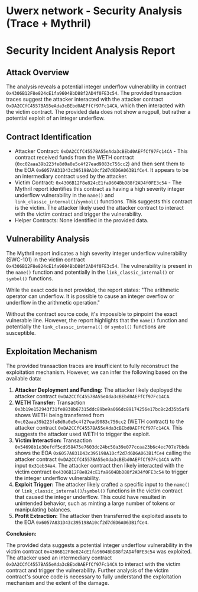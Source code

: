 # Uwerx network - Security Analysis (Trace + Mythril)

# Security Incident Analysis Report

## Attack Overview
The analysis reveals a potential integer underflow vulnerability in contract `0x4306B12F8e824cE1fa9604BbD88f2AD4f0FE3c54`. The provided transaction traces suggest the attacker interacted with the attacker contract `0xDA2CCfC4557BA55eAda3cBEbd0AEFfCf97Fc14CA`, which then interacted with the victim contract. The provided data does not show a rugpull, but rather a potential exploit of an integer underflow.

## Contract Identification
- Attacker Contract: `0xDA2CCfC4557BA55eAda3cBEbd0AEFfCf97Fc14CA` - This contract received funds from the WETH contract (`0xc02aaa39b223fe8d0a0e5c4f27ead9083c756cc2`) and then sent them to the EOA `0x6057A831D43c395198A10cf2d7d6D6A063B1fCe4`. It appears to be an intermediary contract used by the attacker.
- Victim Contract: `0x4306B12F8e824cE1fa9604BbD88f2AD4f0FE3c54` - The Mythril report identifies this contract as having a high severity integer underflow vulnerability in the `name()` and `link_classic_internal()`/`symbol()` functions. This suggests this contract is the victim. The attacker likely used the attacker contract to interact with the victim contract and trigger the vulnerability.
- Helper Contracts: None identified in the provided data.

## Vulnerability Analysis
The Mythril report indicates a high severity integer underflow vulnerability (SWC-101) in the victim contract `0x4306B12F8e824cE1fa9604BbD88f2AD4f0FE3c54`. The vulnerability is present in the `name()` function and potentially in the `link_classic_internal()` or `symbol()` functions.

While the exact code is not provided, the report states: "The arithmetic operator can underflow. It is possible to cause an integer overflow or underflow in the arithmetic operation."

Without the contract source code, it's impossible to pinpoint the exact vulnerable line. However, the report highlights that the `name()` function and potentially the `link_classic_internal()` or `symbol()` functions are susceptible.

## Exploitation Mechanism
The provided transaction traces are insufficient to fully reconstruct the exploitation mechanism. However, we can infer the following based on the available data:

1. **Attacker Deployment and Funding:** The attacker likely deployed the attacker contract `0xDA2CCfC4557BA55eAda3cBEbd0AEFfCf97Fc14CA`.
2. **WETH Transfer:** Transaction `0x3b19e152943f31fe0830b67315ddc89be9a066dc89174256e17bc8c2d35b5af8` shows WETH being transferred from `0xc02aaa39b223fe8d0a0e5c4f27ead9083c756cc2` (WETH contract) to the attacker contract `0xDA2CCfC4557BA55eAda3cBEbd0AEFfCf97Fc14CA`. This suggests the attacker used WETH to trigger the exploit.
3. **Victim Interaction:** Transaction `0x54698b1e30efdf5cd958475e7603dc24bc50a39e077ccaa23b6c4ec707e7bbda` shows the EOA `0x6057A831D43c395198A10cf2d7d6D6A063B1fCe4` calling the attacker contract `0xDA2CCfC4557BA55eAda3cBEbd0AEFfCf97Fc14CA` with input `0x31eb34a4`. The attacker contract then likely interacted with the victim contract `0x4306B12F8e824cE1fa9604BbD88f2AD4f0FE3c54` to trigger the integer underflow vulnerability.
4. **Exploit Trigger:** The attacker likely crafted a specific input to the `name()` or `link_classic_internal()`/`symbol()` functions in the victim contract that caused the integer underflow. This could have resulted in unintended behavior, such as minting a large number of tokens or manipulating balances.
5. **Profit Extraction:** The attacker then transferred the exploited assets to the EOA `0x6057A831D43c395198A10cf2d7d6D6A063B1fCe4`.

**Conclusion:**

The provided data suggests a potential integer underflow vulnerability in the victim contract `0x4306B12F8e824cE1fa9604BbD88f2AD4f0FE3c54` was exploited. The attacker used an intermediary contract `0xDA2CCfC4557BA55eAda3cBEbd0AEFfCf97Fc14CA` to interact with the victim contract and trigger the vulnerability. Further analysis of the victim contract's source code is necessary to fully understand the exploitation mechanism and the extent of the damage.
